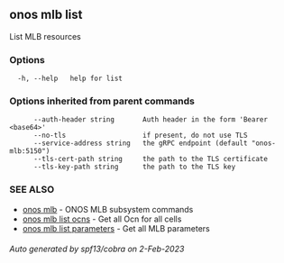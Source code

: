 <!--
SPDX-FileCopyrightText: 2019-present Open Networking Foundation <info@opennetworking.org>

SPDX-License-Identifier: Apache-2.0
-->

## onos mlb list

List MLB resources

### Options

```
  -h, --help   help for list
```

### Options inherited from parent commands

```
      --auth-header string       Auth header in the form 'Bearer <base64>'
      --no-tls                   if present, do not use TLS
      --service-address string   the gRPC endpoint (default "onos-mlb:5150")
      --tls-cert-path string     the path to the TLS certificate
      --tls-key-path string      the path to the TLS key
```

### SEE ALSO

* [onos mlb](onos_mlb.md)	 - ONOS MLB subsystem commands
* [onos mlb list ocns](onos_mlb_list_ocns.md)	 - Get all Ocn for all cells
* [onos mlb list parameters](onos_mlb_list_parameters.md)	 - Get all MLB parameters

###### Auto generated by spf13/cobra on 2-Feb-2023
